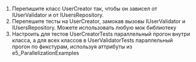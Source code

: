 1. Перепишите класс UserCreator так, чтобы он зависел от IUserValidator и от IUsersRepository. 
2. Перепешите тесты на UserCreator, замокав вызовы IUserValidator и IUsersRepository. Можете использовать любую мок библиотеку
3. Настроить для тестов UserCreatorTests параллельный прогон внутри класса, а для всех классов в UserValidatorTests параллельный прогон по фикстурам,
 используя аттрибуты из e5_ParallelizationExamples